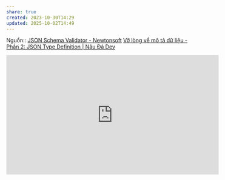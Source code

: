 ```yaml
---
share: true
created: 2023-10-30T14:29
updated: 2025-10-02T14:49
---
```

Nguồn:: 
[JSON Schema Validator - Newtonsoft](https://www.jsonschemavalidator.net/)
[Vỡ lòng về mô tả dữ liệu - Phần 2: JSON Type Definition | Nâu Đá Dev](https://nauda.dev/blog/lap-trinh/json-schema/understanding-json-type-def/)
<iframe width="560" height="315" src="https://www.youtube.com/embed/kK-_gL7Vsc0?si=q6ig8HJwgvwbnoum" title="YouTube video player" frameborder="0" allow="accelerometer; autoplay; clipboard-write; encrypted-media; gyroscope; picture-in-picture; web-share" referrerpolicy="strict-origin-when-cross-origin" allowfullscreen></iframe>